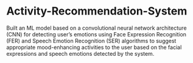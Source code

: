 # Activity-Recommendation-System

Built an ML model based on a convolutional neural network architecture (CNN) for detecting user’s emotions using Face Expression Recognition (FER) and Speech Emotion Recognition (SER) algorithms to suggest appropriate mood-enhancing activities to the user based on the facial expressions and speech emotions detected by the system.
